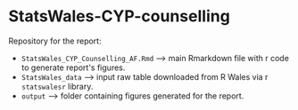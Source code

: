 # StatsWales-CYP-counselling

Repository for the report:  

- `StatsWales_CYP_Counselling_AF.Rmd` --> main Rmarkdown file with r code to generate report's figures. 
- `StatsWales_data` --> input raw table downloaded from R Wales via r `statswalesr` library. 
- `output` --> folder containing figures generated for the report. 

